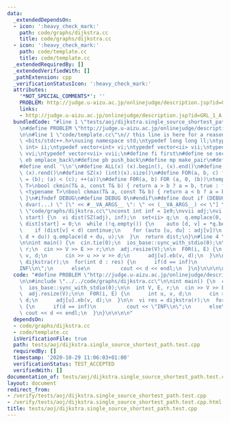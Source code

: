 ```yaml
---
data:
  _extendedDependsOn:
  - icon: ':heavy_check_mark:'
    path: code/graphs/dijkstra.cc
    title: code/graphs/dijkstra.cc
  - icon: ':heavy_check_mark:'
    path: code/template.cc
    title: code/template.cc
  _extendedRequiredBy: []
  _extendedVerifiedWith: []
  _pathExtension: cpp
  _verificationStatusIcon: ':heavy_check_mark:'
  attributes:
    '*NOT_SPECIAL_COMMENTS*': ''
    PROBLEM: http://judge.u-aizu.ac.jp/onlinejudge/description.jsp?id=GRL_1_A
    links:
    - http://judge.u-aizu.ac.jp/onlinejudge/description.jsp?id=GRL_1_A
  bundledCode: "#line 1 \"tests/aoj/dijkstra.single_source_shortest_path.test.cpp\"\
    \n#define PROBLEM \"http://judge.u-aizu.ac.jp/onlinejudge/description.jsp?id=GRL_1_A\"\
    \n\n#line 1 \"code/template.cc\"\n// this line is here for a reason\n#include\
    \ <bits/stdc++.h>\nusing namespace std;\ntypedef long long ll;\ntypedef pair<int,\
    \ int> ii;\ntypedef vector<int> vi;\ntypedef vector<ii> vii;\ntypedef vector<vi>\
    \ vvi;\ntypedef vector<vii> vvii;\n#define fi first\n#define se second\n#define\
    \ eb emplace_back\n#define pb push_back\n#define mp make_pair\n#define mt make_tuple\n\
    #define endl '\\n'\n#define ALL(x) (x).begin(), (x).end()\n#define RALL(x) (x).rbegin(),\
    \ (x).rend()\n#define SZ(x) (int)(x).size()\n#define FOR(a, b, c) for (auto a\
    \ = (b); (a) < (c); ++(a))\n#define F0R(a, b) FOR (a, 0, (b))\ntemplate <typename\
    \ T>\nbool ckmin(T& a, const T& b) { return a > b ? a = b, true : false; }\ntemplate\
    \ <typename T>\nbool ckmax(T& a, const T& b) { return a < b ? a = b, true : false;\
    \ }\n#ifndef DEBUG\n#define DEBUG 0\n#endif\n#define dout if (DEBUG) cerr\n#define\
    \ dvar(...) \" [\" << #__VA_ARGS__ \": \" << (__VA_ARGS__) << \"] \"\n#line 2\
    \ \"code/graphs/dijkstra.cc\"\nconst int inf = 1e9;\nvvii adj;\nvi dijkstra(int\
    \ start) {\n  vi dist(SZ(adj), inf);\n  set<ii> q;\n  q.emplace(0, start);\n \
    \ dist[start] = 0;\n  while (!q.empty()) {\n    auto [d, v] = *q.begin(); q.erase(q.begin());\n\
    \    if (dist[v] < d) continue;\n    for (auto [u, du] : adj[v])\n      if (ckmin(dist[u],\
    \ d + du)) q.emplace(d + du, u);\n  }\n  return dist;\n}\n#line 4 \"tests/aoj/dijkstra.single_source_shortest_path.test.cpp\"\
    \n\nint main() {\n  cin.tie(0);\n  ios_base::sync_with_stdio(0);\n\n  int V, E,\
    \ r;\n  cin >> V >> E >> r;\n\n  adj.resize(V);\n\n  F0R(i, E) {\n      int u,\
    \ v, d;\n      cin >> u >> v >> d;\n      adj[u].eb(v, d);\n  }\n\n  vi res =\
    \ dijkstra(r);\n  for(int d : res) {\n      if(d == inf)\n          cout << \"\
    INF\\n\";\n      else\n          cout << d << endl;\n  }\n}\n\n\n\n"
  code: "#define PROBLEM \"http://judge.u-aizu.ac.jp/onlinejudge/description.jsp?id=GRL_1_A\"\
    \n\n#include \"../../code/graphs/dijkstra.cc\"\n\nint main() {\n  cin.tie(0);\n\
    \  ios_base::sync_with_stdio(0);\n\n  int V, E, r;\n  cin >> V >> E >> r;\n\n\
    \  adj.resize(V);\n\n  F0R(i, E) {\n      int u, v, d;\n      cin >> u >> v >>\
    \ d;\n      adj[u].eb(v, d);\n  }\n\n  vi res = dijkstra(r);\n  for(int d : res)\
    \ {\n      if(d == inf)\n          cout << \"INF\\n\";\n      else\n         \
    \ cout << d << endl;\n  }\n}\n\n\n\n"
  dependsOn:
  - code/graphs/dijkstra.cc
  - code/template.cc
  isVerificationFile: true
  path: tests/aoj/dijkstra.single_source_shortest_path.test.cpp
  requiredBy: []
  timestamp: '2020-10-29 11:06:03+01:00'
  verificationStatus: TEST_ACCEPTED
  verifiedWith: []
documentation_of: tests/aoj/dijkstra.single_source_shortest_path.test.cpp
layout: document
redirect_from:
- /verify/tests/aoj/dijkstra.single_source_shortest_path.test.cpp
- /verify/tests/aoj/dijkstra.single_source_shortest_path.test.cpp.html
title: tests/aoj/dijkstra.single_source_shortest_path.test.cpp
---
```

